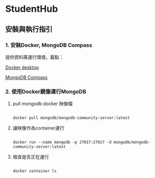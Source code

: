 # StudentHub

## 安裝與執行指引

### 1. 安裝Docker, MongoDB Compass

提供資料庫運行環境，載點：

[Docker desktop](https://www.docker.com/products/docker-desktop/)

[MongoDB Compass](https://www.mongodb.com/try/download/shell)

### 2. 使用Docker鏡像運行MongoDB

1. pull mongodb docker 映像檔  
    ```

    docker pull mongodb/mongodb-community-server:latest

    ```

2. 讓映像作為container運行  
    ```

    docker run --name mongodb -p 27017:27017 -d mongodb/mongodb-community-server:latest

    ```

3. 檢查是否正在運行
    ```

    docker container ls

    ```